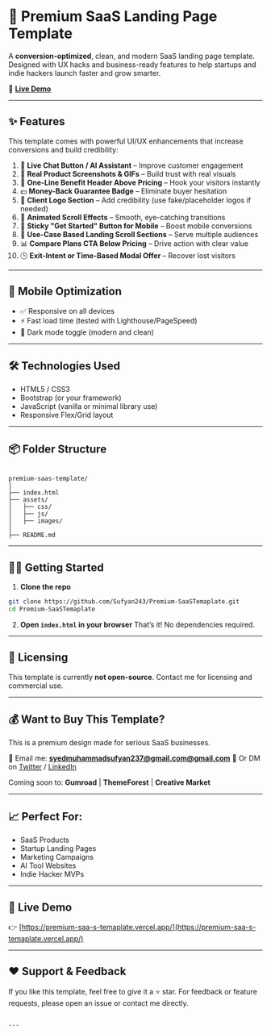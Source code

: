 
# 💼 Premium SaaS Landing Page Template

A **conversion-optimized**, clean, and modern SaaS landing page template. Designed with UX hacks and business-ready features to help startups and indie hackers launch faster and grow smarter.

🚀 **[Live Demo](https://premium-saa-s-temaplate.vercel.app/)**

---

## ✨ Features

This template comes with powerful UI/UX enhancements that increase conversions and build credibility:

1. 💬 **Live Chat Button / AI Assistant** – Improve customer engagement
2. 📸 **Real Product Screenshots & GIFs** – Build trust with real visuals
3. 🧠 **One-Line Benefit Header Above Pricing** – Hook your visitors instantly
4. 💵 **Money-Back Guarantee Badge** – Eliminate buyer hesitation
5. 🏢 **Client Logo Section** – Add credibility (use fake/placeholder logos if needed)
6. 🎯 **Animated Scroll Effects** – Smooth, eye-catching transitions
7. 📱 **Sticky "Get Started" Button for Mobile** – Boost mobile conversions
8. 🔄 **Use-Case Based Landing Scroll Sections** – Serve multiple audiences
9. 📊 **Compare Plans CTA Below Pricing** – Drive action with clear value
10. 🕒 **Exit-Intent or Time-Based Modal Offer** – Recover lost visitors

---

## 📱 Mobile Optimization

- ✅ Responsive on all devices
- ⚡ Fast load time (tested with Lighthouse/PageSpeed)
- 🌙 Dark mode toggle (modern and clean)

---

## 🛠️ Technologies Used

- HTML5 / CSS3
- Bootstrap (or your framework)
- JavaScript (vanilla or minimal library use)
- Responsive Flex/Grid layout

---

## 📦 Folder Structure

```

premium-saas-template/
│
├── index.html
├── assets/
│   ├── css/
│   ├── js/
│   ├── images/
│
├── README.md

````

---

## 🧑‍💻 Getting Started

1. **Clone the repo**  
```bash
git clone https://github.com/Sufyan243/Premium-SaaSTemaplate.git
cd Premium-SaaSTemaplate
````

2. **Open `index.html` in your browser**
   That’s it! No dependencies required.

---

## 🔐 Licensing

This template is currently **not open-source**. Contact me for licensing and commercial use.

---

## 💰 Want to Buy This Template?

This is a premium design made for serious SaaS businesses.

📧 Email me: **[syedmuhammadsufyan237@gmail.com@gmail.com](mailto:syedmuhammadsufyan237@gmail.com)**
📎 Or DM on [Twitter](https://twitter.com/) / [LinkedIn](https://linkedin.com/)

Coming soon to: **Gumroad** | **ThemeForest** | **Creative Market**

---

## 📈 Perfect For:

* SaaS Products
* Startup Landing Pages
* Marketing Campaigns
* AI Tool Websites
* Indie Hacker MVPs

---

## 🔗 Live Demo

👉 [https://premium-saa-s-temaplate.vercel.app/](https://premium-saa-s-temaplate.vercel.app/)

---

## ❤️ Support & Feedback

If you like this template, feel free to give it a ⭐ star. For feedback or feature requests, please open an issue or contact me directly.

```

---


